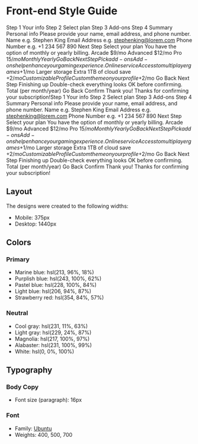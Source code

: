 # Front-end Style Guide

Step 1 Your info Step 2 Select plan Step 3 Add-ons Step 4 Summary Personal info Please provide your name, email address, and phone number. Name e.g. Stephen King Email Address e.g. stephenking@lorem.com Phone Number e.g. +1 234 567 890 Next Step Select your plan You have the option of monthly or yearly billing. Arcade $9/mo Advanced $12/mo Pro $15/mo Monthly Yearly Go Back Next Step Pick add-ons Add-ons help enhance your gaming experience. Online service Access to multiplayer games +$1/mo Larger storage Extra 1TB of cloud save +$2/mo Customizable Profile Custom theme on your profile +$2/mo Go Back Next Step Finishing up Double-check everything looks OK before confirming. Total (per month/year) Go Back Confirm Thank you! Thanks for confirming your subscription!Step 1 Your info Step 2 Select plan Step 3 Add-ons Step 4 Summary Personal info Please provide your name, email address, and phone number. Name e.g. Stephen King Email Address e.g. stephenking@lorem.com Phone Number e.g. +1 234 567 890 Next Step Select your plan You have the option of monthly or yearly billing. Arcade $9/mo Advanced $12/mo Pro $15/mo Monthly Yearly Go Back Next Step Pick add-ons Add-ons help enhance your gaming experience. Online service Access to multiplayer games +$1/mo Larger storage Extra 1TB of cloud save +$2/mo Customizable Profile Custom theme on your profile +$2/mo Go Back Next Step Finishing up Double-check everything looks OK before confirming. Total (per month/year) Go Back Confirm Thank you! Thanks for confirming your subscription!

## Layout

The designs were created to the following widths:

- Mobile: 375px
- Desktop: 1440px

## Colors

### Primary

- Marine blue: hsl(213, 96%, 18%)
- Purplish blue: hsl(243, 100%, 62%)
- Pastel blue: hsl(228, 100%, 84%)
- Light blue: hsl(206, 94%, 87%)
- Strawberry red: hsl(354, 84%, 57%)

### Neutral

- Cool gray: hsl(231, 11%, 63%)
- Light gray: hsl(229, 24%, 87%)
- Magnolia: hsl(217, 100%, 97%)
- Alabaster: hsl(231, 100%, 99%)
- White: hsl(0, 0%, 100%)

## Typography

### Body Copy

- Font size (paragraph): 16px

### Font

- Family: [Ubuntu](https://fonts.google.com/specimen/Ubuntu)
- Weights: 400, 500, 700
